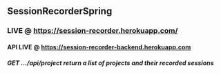 ## SessionRecorderSpring

### LIVE @ https://session-recorder.herokuapp.com/
#### API LIVE @ https://session-recorder-backend.herokuapp.com

##### GET .../api/project   return a list of projects and their recorded sessions
